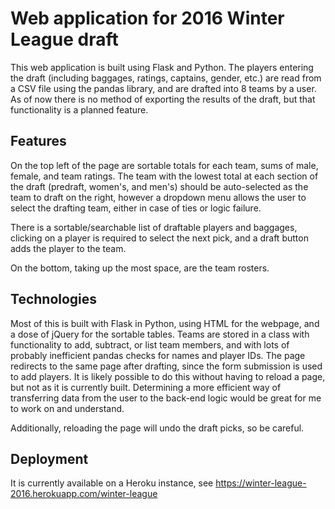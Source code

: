 Web application for 2016 Winter League draft
=======================

This web application is built using Flask and Python. The players entering the draft (including baggages, ratings, captains, gender, etc.) are read from a CSV file using the pandas library, and are drafted into 8 teams by a user. As of now there is no method of exporting the results of the draft, but that functionality is a planned feature.

## Features

On the top left of the page are sortable totals for each team, sums of male, female, and team ratings. The team with the lowest total at each section of the draft (predraft, women's, and men's) should be auto-selected as the team to draft on the right, however a dropdown menu allows the user to select the drafting team, either in case of ties or logic failure.

There is a sortable/searchable list of draftable players and baggages, clicking on a player is required to select the next pick, and a draft button adds the player to the team.

On the bottom, taking up the most space, are the team rosters.

## Technologies

Most of this is built with Flask in Python, using HTML for the webpage, and a dose of jQuery for the sortable tables. Teams are stored in a class with functionality to add, subtract, or list team members, and with lots of probably inefficient pandas checks for names and player IDs. The page redirects to the same page after drafting, since the form submission is used to add players. It is likely possible to do this without having to reload a page, but not as it is currently built. Determining a more efficient way of transferring data from the user to the back-end logic would be great for me to work on and understand.

Additionally, reloading the page will undo the draft picks, so be careful.


## Deployment

It is currently available on a Heroku instance, see https://winter-league-2016.herokuapp.com/winter-league
